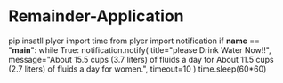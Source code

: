 # Remainder-Application
pip insatll plyer
import time
from plyer import notification
if __name__ == "__main__":
    while True:
        notification.notify(
            title="please Drink Water Now!!",
            message="About 15.5 cups (3.7 liters) of fluids a day for About 11.5 cups (2.7 liters) of fluids a day for women.",
            timeout=10
        )
        time.sleep(60*60)
